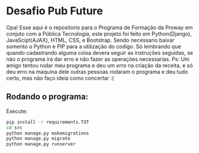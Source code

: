 # Desafio Pub Future

Opa! Esse aqui é o repositorio para o Programa de Formação da Proway em conjuto com a Pública Tecnologia, este projeto foi feito em Python(Django), JavaScipt(AJAX), HTML, CSS, e Bootstrap. Sendo necessario baixar somento o Python e PIP para a utilização do codigo. Só lembrando que quando cadastrando alguma coisa devera seguir as instruções seguidas, se não o programa irá dar erro e não fazer as operações necessarias.
Ps: Um amigo tentou rodar meu programa e deu um *erro* na criação da receita, e só deu erro na maquina dele outras pessoas rodaram o programa e deu tudo certo, mas não faço ideia como concertar :(

## Rodando o programa:
Execute:
```bash
pip install -r requirements.TXT
cd src
python manage.py makemigrations
python manage.py migrate
python manage.py runserver
```
